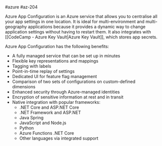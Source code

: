 #azure #az-204 

Azure App Configuration is an Azure service that allows you to centralise all your app settings in one location.
It is ideal for multi-environment and multi-geography applications because it provides a dynamic way to change application settings without having to restart them.
It also integrates with [[CodeCamp - Azure Key Vault|Azure Key Vault]], which stores app secrets.

Azure App Configuration has the following benefits:
- A fully managed service that can be set up in minutes
- Flexible key representations and mappings
- Tagging with labels
- Point-in-time replay of settings
- Dedicated UI for feature flag management
- Comparison of two sets of configurations on custom-defined dimensions
- Enhanced security through Azure-managed identities
- Encryption of sensitive information at rest and in transit
- Native integration with popular frameworks:
	- .NET Core and ASP.NET Core
	- .NET Framework and ASP.NET
	- Java Spring
	- JavaScript and Node.js
	- Python
	- Azure Functions .NET Core
	- Other languages via integrated support
